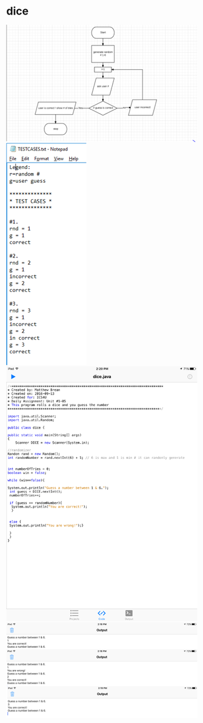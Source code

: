 # dice

![alt tag](https://github.com/matthew-brean/dice/blob/master/fc.PNG)
![alt tag](https://github.com/matthew-brean/dice/blob/master/TESTCASES.png)
![alt tag](https://github.com/matthew-brean/dice/blob/master/code.PNG)
![alt tag](https://github.com/matthew-brean/dice/blob/master/tc.PNG)
